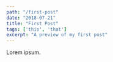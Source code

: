 ```yaml
---
path: "/first-post"
date: "2018-07-21"
title: "First Post"
tags: ['this', 'that']
excerpt: "A preview of my first post"
---
```


Lorem ipsum.
